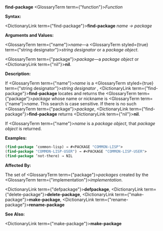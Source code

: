 **find-package** <GlossaryTerm  term={"function"}><i>Function</i></GlossaryTerm> 



**Syntax:** 



<DictionaryLink  term={"find-package"}><b>find-package</b></DictionaryLink> *name → package* 



**Arguments and Values:** 



<GlossaryTerm  term={"name"}><i>name</i></GlossaryTerm>—a <GlossaryTerm styled={true} term={"string designator"}><i>string designator</i></GlossaryTerm> or a *package object*. 



<GlossaryTerm  term={"package"}><i>package</i></GlossaryTerm>—a *package object* or <DictionaryLink  term={"nil"}><b>nil</b></DictionaryLink>. 



**Description:** 



If <GlossaryTerm  term={"name"}><i>name</i></GlossaryTerm> is a <GlossaryTerm styled={true} term={"string designator"}><i>string designator</i></GlossaryTerm> , <DictionaryLink  term={"find-package"}><b>find-package</b></DictionaryLink> locates and returns the <GlossaryTerm  term={"package"}><i>package</i></GlossaryTerm> whose name or nickname is <GlossaryTerm  term={"name"}><i>name</i></GlossaryTerm>. This search is case sensitive. If there is no such <GlossaryTerm  term={"package"}><i>package</i></GlossaryTerm>, <DictionaryLink  term={"find-package"}><b>find-package</b></DictionaryLink> returns <DictionaryLink  term={"nil"}><b>nil</b></DictionaryLink>. 



If <GlossaryTerm  term={"name"}><i>name</i></GlossaryTerm> is a *package object*, that *package object* is returned. 



**Examples:**
```lisp
(find-package ’common-lisp) → #<PACKAGE "COMMON-LISP"> 
(find-package "COMMON-LISP-USER") → #<PACKAGE "COMMON-LISP-USER"> 
(find-package ’not-there) → NIL 
```
**Affected By:** 



The set of <GlossaryTerm  term={"package"}><i>packages</i></GlossaryTerm> created by the <GlossaryTerm  term={"implementation"}><i>implementation</i></GlossaryTerm>. 



<DictionaryLink  term={"defpackage"}><b>defpackage</b></DictionaryLink>, <DictionaryLink  term={"delete-package"}><b>delete-package</b></DictionaryLink>, <DictionaryLink  term={"make-package"}><b>make-package</b></DictionaryLink>, <DictionaryLink  term={"rename-package"}><b>rename-package</b></DictionaryLink> 



**See Also:** 



<DictionaryLink  term={"make-package"}><b>make-package</b></DictionaryLink> 







 



 



